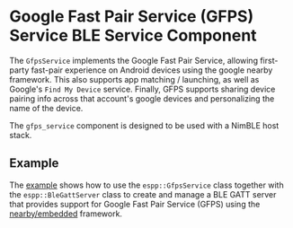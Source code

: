 # Google Fast Pair Service (GFPS) Service BLE Service Component

The `GfpsService` implements the Google Fast Pair Service, allowing first-party
fast-pair experience on Android devices using the google nearby framework. This
also supports app matching / launching, as well as Google's `Find My Device`
service. Finally, GFPS supports sharing device pairing info across that
account's google devices and personalizing the name of the device.

The `gfps_service` component is designed to be used with a NimBLE host stack.

## Example

The [example](./example) shows how to use the `espp::GfpsService` class together
with the `espp::BleGattServer` class to create and manage a BLE GATT server that
provides support for Google Fast Pair Service (GFPS) using the
[nearby/embedded](https://github.com/google/nearby) framework.
